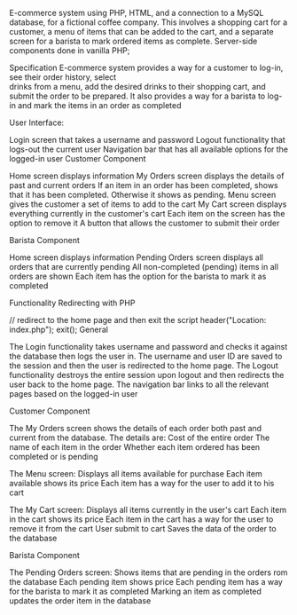 E-commerce system using PHP, HTML, and a connection to a MySQL database,  for a fictional coffee company.  This involves a shopping cart for a customer, a menu of items that can be added to the cart, and a separate screen for a barista to mark ordered items as complete.
Server-side components done in vanilla PHP; 

Specification
E-commerce system provides a way for a customer to log-in, see their order history, select  
drinks from a menu, add the desired drinks to their shopping cart, and submit the order to be prepared. 
It also provides a way for a barista to log-in and mark the items in an order as 
completed 

User Interface:

Login screen that takes a username and password
Logout functionality that logs-out the current user
Navigation bar that has all available options for the logged-in user
Customer Component

Home screen displays information 
My Orders screen displays the details of past and current orders
If an item in an order has been completed, shows that it has been completed. Otherwise it shows as pending.
Menu screen gives the customer a set of items to add to the cart
My Cart screen displays everything currently in the customer's cart
Each item on the screen has the option to remove it
A button that allows the customer to submit their order


Barista Component

Home screen displays information 
Pending Orders screen displays all orders that are currently pending
All non-completed (pending) items in all orders are shown
Each item has the option for the barista to mark it as completed

Functionality
Redirecting with PHP

// redirect to the home page and then exit the script
header("Location: index.php");
exit();
General

The Login functionality takes username and password and checks it against the database then logs the user in. 
The username and user ID are saved to the session and then the user is redirected to the home page.
The Logout functionality destroys the entire session upon logout and then redirects the user back to the home page.
The navigation bar links to all the relevant pages based on the logged-in user


Customer Component

The My Orders screen shows the details of each order both past and current from the database.
The details are:
Cost of the entire order
The name of each item in the order
Whether each item ordered has been completed or is pending

The Menu screen:
Displays all items available for purchase
Each item available shows its price
Each item has a way for the user to add it to his cart


The My Cart screen:
Displays all items currently in the user's cart
Each item in the cart shows its price
Each item in the cart has a way for the user to remove it from the cart
User submit to cart
Saves the data of the order to the database

Barista Component

The Pending Orders screen:
Shows items that are pending in the orders rom the database
Each pending item shows price
Each pending item has a way for the barista to mark it as completed
Marking an item as completed updates the order item in the database